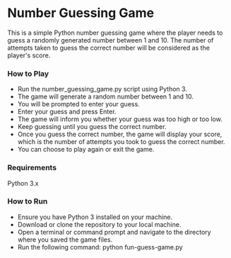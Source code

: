 # Number Guessing Game
This is a simple Python number guessing game where the player needs to guess a randomly generated number between 1 and 10. The number of attempts taken to guess the correct number will be considered as the player's score.
<br>
### How to Play
* Run the number_guessing_game.py script using Python 3.
* The game will generate a random number between 1 and 10.
* You will be prompted to enter your guess.
* Enter your guess and press Enter.
* The game will inform you whether your guess was too high or too low.
* Keep guessing until you guess the correct number.
* Once you guess the correct number, the game will display your score, which is the number of attempts you took to guess the correct number.
* You can choose to play again or exit the game.<br>

### Requirements
Python 3.x
<br>

### How to Run
* Ensure you have Python 3 installed on your machine.
* Download or clone the repository to your local machine.
* Open a terminal or command prompt and navigate to the directory where you saved the game files.
* Run the following command:
  python fun-guess-game.py


